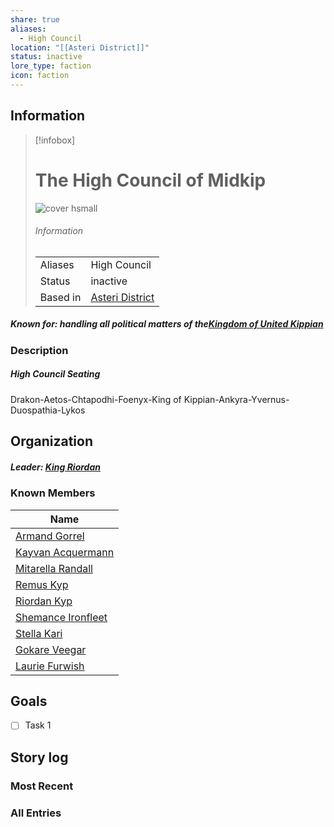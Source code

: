 ```yaml
---
share: true
aliases:
  - High Council
location: "[[Asteri District]]"
status: inactive
lore_type: faction
icon: faction
---
```

## Information
> [!infobox]
> # The High Council of Midkip
> ![cover hsmall](insertimage.png)
> ###### Information
> |   |  |
> | ---- | ---- |
> | Aliases | High Council|
> | Status| inactive|
> | Based in|  [Asteri District](../Locations/Areas/Asteri%20District.md)|
##### Known for: handling all political matters of the[Kingdom of United Kippian](../Locations/Kingdoms/Kingdom%20of%20United%20Kippian.md)
### Description
##### High Council Seating
Drakon-Aetos-Chtapodhi-Foenyx-King of Kippian-Ankyra-Yvernus-Duospathia-Lykos

## Organization
##### Leader: [King Riordan](../../Riordan%20Kyp.md)
### Known Members
| Name                                               |
| -------------------------------------------------- |
| [Armand Gorrel](../../Armand%20Gorrel.md)           |
| [Kayvan Acquermann](../../Kayvan%20Acquermann.md)   |
| [Mitarella Randall](../../Mitarella%20Randall.md)   |
| [Remus Kyp](../../Remus%20Kyp.md)                   |
| [Riordan Kyp](../../Riordan%20Kyp.md)               |
| [Shemance Ironfleet](../../Shemance%20Ironfleet.md) |
| [Stella Kari](../../Stella%20Kari.md)               |
| [Gokare Veegar](../../Gokare%20Veegar.md)           |
| [Laurie Furwish](../../Laurie%20Furwish.md)         |

## Goals
- [ ] Task 1
## Story log
### Most Recent

### All Entries
